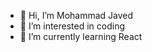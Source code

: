 - 👋 Hi, I’m Mohammad Javed
- 👀 I’m interested in coding
- 🌱 I’m currently learning React
<!---
Mohdjaved7/Mohdjaved7 is a ✨ special ✨ repository because its `README.md` (this file) appears on your GitHub profile.
You can click the Preview link to take a look at your changes.
--->
